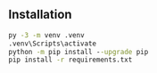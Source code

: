 ## Installation

```cmd
py -3 -m venv .venv
.venv\Scripts\activate
python -m pip install --upgrade pip
pip install -r requirements.txt
```
